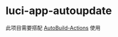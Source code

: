 # luci-app-autoupdate

此项目需要搭配 [AutoBuild-Actions](https://github.com/mjjtycl/AutoBuild-Actions) 使用
